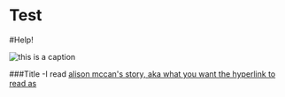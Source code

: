 Test
====
#Help!

![this is a caption](hyperlink)

###Title
-I read [alison mccan's story, aka what you want the hyperlink to read as](hyperlink)
